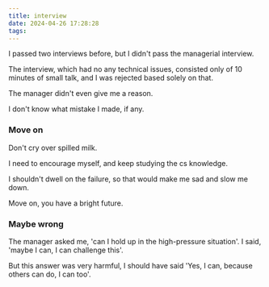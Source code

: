 ```yaml
---
title: interview
date: 2024-04-26 17:28:28
tags:
---
```


I passed two interviews before, but I didn't pass the managerial interview.

The interview, which had no any technical issues, consisted only of 10 minutes of small talk, and I was rejected based solely on that.

The manager didn't even give me a reason.

I don't know what mistake I made, if any.

### Move on

Don't cry over spilled milk.

I need to encourage myself, and keep studying the cs knowledge.

I shouldn't dwell on the failure, so that would make me sad and slow me down.

Move on, you have a bright future.

### Maybe wrong

The manager asked me, 'can I hold up in the high-pressure situation'. I said, 'maybe I can, I can challenge this'.

But this answer was very harmful, I should have said 'Yes, I can, because others can do, I can too'.


